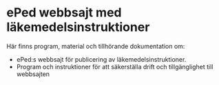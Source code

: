 # ePed webbsajt med läkemedelsinstruktioner

Här finns program, material och tillhörande dokumentation om:

 * ePed:s webbsajt för publicering av läkemedelsinstruktioner.
 * Program och instruktioner för att säkerställa drift och tillgänglighet 
   till webbsajten 
